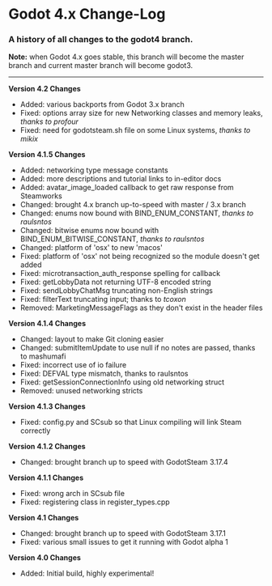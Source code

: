# Godot 4.x Change-Log

### A history of all changes to the **godot4** branch.

**Note:** when Godot 4.x goes stable, this branch will become the master branch and current master branch will become godot3.

------

**Version 4.2 Changes**

* Added: various backports from Godot 3.x branch
* Fixed: options array size for new Networking classes and memory leaks, _thanks to profour_
* Fixed: need for godotsteam.sh file on some Linux systems, _thanks to mikix_

**Version 4.1.5 Changes**

* Added: networking type message constants
* Added: more descriptions and tutorial links to in-editor docs
* Added: avatar_image_loaded callback to get raw response from Steamworks
* Changed: brought 4.x branch up-to-speed with master / 3.x branch
* Changed: enums now bound with BIND_ENUM_CONSTANT, _thanks to raulsntos_
* Changed: bitwise enums now bound with BIND_ENUM_BITWISE_CONSTANT, _thanks to raulsntos_
* Changed: platform of 'osx' to new 'macos'
* Fixed: platform of 'osx' not being recognized so the module doesn't get added
* Fixed: microtransaction_auth_response spelling for callback
* Fixed: getLobbyData not returning UTF-8 encoded string
* Fixed: sendLobbyChatMsg truncating non-English strings
* Fixed: filterText truncating input; thanks to _tcoxon_
* Removed: MarketingMessageFlags as they don't exist in the header files

**Version 4.1.4 Changes**

* Changed: layout to make Git cloning easier
* Changed: submitItemUpdate to use null if no notes are passed, thanks to mashumafi
* Fixed: incorrect use of io failure
* Fixed: DEFVAL type mismatch, thanks to raulsntos
* Fixed: getSessionConnectionInfo using old networking struct
* Removed: unused networking stricts

**Version 4.1.3 Changes**

* Fixed: config.py and SCsub so that Linux compiling will link Steam correctly

**Version 4.1.2 Changes**

* Changed: brought branch up to speed with GodotSteam 3.17.4

**Version 4.1.1 Changes**

* Fixed: wrong arch in SCsub file
* Fixed: registering class in register_types.cpp

**Version 4.1 Changes**

* Changed: brought branch up to speed with GodotSteam 3.17.1
* Fixed: various small issues to get it running with Godot alpha 1

**Version 4.0 Changes**

* Added: Initial build, highly experimental!